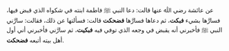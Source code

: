 عن عائشة رضي ﷲ عنها قالت: دعا النبي ﷺ فاطمة ابنته في شكواه الذي قبض فيها، فسارَّها بشيء **فبكت**، ثم دعاها فسارَّها **فضحكت** قالت: فسألتها عن ذلك، فقالت: سارَّني النبي ﷺ فأخبرني أنه يقبض في وجعه الذي توفي فيه **فبكيت**، ثم سارَّني فأخبرني أني أول أهل بيته أتبعه **فضحكت**.